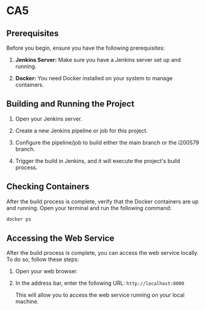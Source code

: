 # CA5

## Prerequisites

Before you begin, ensure you have the following prerequisites:

1. **Jenkins Server:** Make sure you have a Jenkins server set up and running.

2. **Docker:** You need Docker installed on your system to manage containers.

## Building and Running the Project

1. Open your Jenkins server.

2. Create a new Jenkins pipeline or job for this project.

3. Configure the pipeline/job to build either the main branch or the i200579 branch.

4. Trigger the build in Jenkins, and it will execute the project's build process.


## Checking Containers

After the build process is complete, verify that the Docker containers are up and running. Open your terminal and run the following command:

```bash
docker ps
```

## Accessing the Web Service

After the build process is complete, you can access the web service locally. To do so, follow these steps:

1. Open your web browser.

2. In the address bar, enter the following URL: `http://localhost:8080`

   This will allow you to access the web service running on your local machine.
